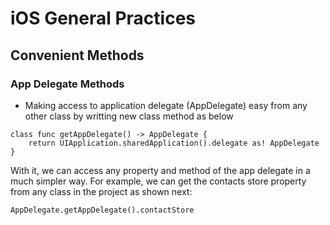 # iOS General Practices


## Convenient Methods

### App Delegate Methods

 - Making access to application delegate (AppDelegate) easy from any other class by writting new class method as below 

````
class func getAppDelegate() -> AppDelegate {
    return UIApplication.sharedApplication().delegate as! AppDelegate
}
````

With it, we can access any property and method of the app delegate in a much simpler way. For example, we can get the contacts store property from any class in the project as shown next:

````
AppDelegate.getAppDelegate().contactStore
````
